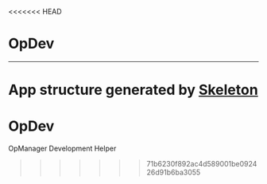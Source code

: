 <<<<<<< HEAD
# OpDev
***
App structure generated by [Skeleton](https://github.com/EtienneLem/skeleton)
=======
OpDev
=====

OpManager Development Helper
>>>>>>> 71b6230f892ac4d589001be092426d91b6ba3055
